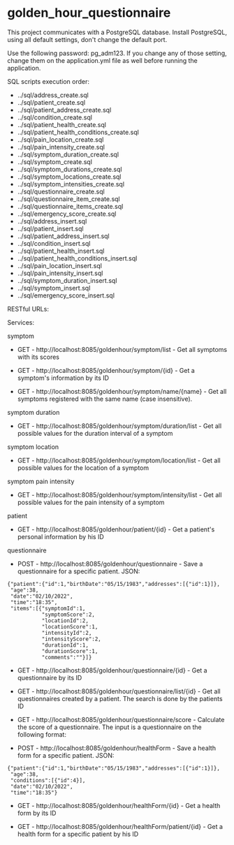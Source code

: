 # golden_hour_questionnaire

This project communicates with a PostgreSQL database. Install PostgreSQL, using all default settings, don't change the default port. 

Use the following password: pg_adm123. If you change any of those setting, change them on the application.yml file as well before running the application.


SQL scripts execution order:

* ../sql/address_create.sql
* ../sql/patient_create.sql
* ../sql/patient_address_create.sql
* ../sql/condition_create.sql
* ../sql/patient_health_create.sql
* ../sql/patient_health_conditions_create.sql
* ../sql/pain_location_create.sql
* ../sql/pain_intensity_create.sql
* ../sql/symptom_duration_create.sql
* ../sql/symptom_create.sql
* ../sql/symptom_durations_create.sql
* ../sql/symptom_locations_create.sql
* ../sql/symptom_intensities_create.sql
* ../sql/questionnaire_create.sql
* ../sql/questionnaire_item_create.sql
* ../sql/questionnaire_items_create.sql
* ../sql/emergency_score_create.sql
* ../sql/address_insert.sql
* ../sql/patient_insert.sql
* ../sql/patient_address_insert.sql
* ../sql/condition_insert.sql
* ../sql/patient_health_insert.sql
* ../sql/patient_health_conditions_insert.sql
* ../sql/pain_location_insert.sql
* ../sql/pain_intensity_insert.sql
* ../sql/symptom_duration_insert.sql
* ../sql/symptom_insert.sql
* ../sql/emergency_score_insert.sql


RESTful URLs:

Services:

symptom
- GET - http://localhost:8085/goldenhour/symptom/list - Get all symptoms with its scores

- GET - http://localhost:8085/goldenhour/symptom/{id} - Get a symptom's information by its ID

- GET - http://localhost:8085/goldenhour/symptom/name/{name} - Get all symptoms registered with the same name (case insensitive).

symptom duration
- GET - http://localhost:8085/goldenhour/symptom/duration/list - Get all possible values for the duration interval of a symptom

symptom location
- GET - http://localhost:8085/goldenhour/symptom/location/list - Get all possible values for the location of a symptom

symptom pain intensity
- GET - http://localhost:8085/goldenhour/symptom/intensity/list - Get all possible values for the pain intensity of a symptom

patient
- GET - http://localhost:8085/goldenhour/patient/{id} - Get a patient's personal information by his ID

questionnaire
- POST - http://localhost:8085/goldenhour/questionnaire - Save a questionnaire for a specific patient. JSON:

```
{"patient":{"id":1,"birthDate":"05/15/1983","addresses":[{"id":1}]},
 "age":38,
 "date":"02/10/2022",
 "time":"18:35",
 "items":[{"symptomId":1,
           "symptomScore":2,
           "locationId":2,
           "locationScore":1,
           "intensityId":2,
           "intensityScore":2,
           "durationId":1,
           "durationScore":1,
           "comments":""}]}
 ```

- GET - http://localhost:8085/goldenhour/questionnaire/{id} - Get a questionnaire by its ID

- GET - http://localhost:8085/goldenhour/questionnaire/list/{id} - Get all questionnaires created by a patient. The search is done by the patients ID

- GET - http://localhost:8085/goldenhour/questionnaire/score - Calculate the score of a questionnaire. The input is a questionnaire on the following format:

- POST - http://localhost:8085/goldenhour/healthForm - Save a health form for a specific patient. JSON:

```
{"patient":{"id":1,"birthDate":"05/15/1983","addresses":[{"id":1}]},
 "age":38,
 "conditions":[{"id":4}],
 "date":"02/10/2022",
 "time":"18:35"}
 ```

- GET - http://localhost:8085/goldenhour/healthForm/{id} - Get a health form by its ID

- GET - http://localhost:8085/goldenhour/healthForm/patient/{id} - Get a health form for a specific patient by his ID

